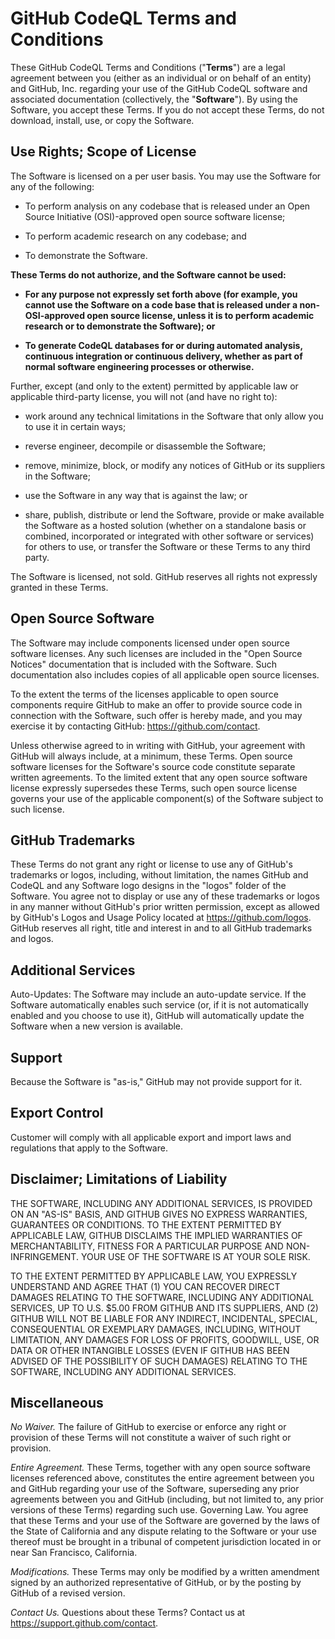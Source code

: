 GitHub CodeQL Terms and Conditions
==================================

These GitHub CodeQL Terms and Conditions ("**Terms**") are a legal
agreement between you (either as an individual or on behalf of an
entity) and GitHub, Inc. regarding your use of the GitHub CodeQL
software and associated documentation (collectively, the
"**Software**"). By using the Software, you accept these Terms. If you
do not accept these Terms, do not download, install, use, or copy the
Software.

Use Rights; Scope of License
----------------------------

The Software is licensed on a per user basis. You may use the Software
for any of the following:

  * To perform analysis on any codebase that is released under an Open
    Source Initiative (OSI)-approved open source software license;

  * To perform academic research on any codebase; and

  * To demonstrate the Software.

**These Terms do not authorize, and the Software cannot be used:**

  * **For any purpose not expressly set forth above (for example, you
    cannot use the Software on a code base that is released under a
    non-OSI-approved open source license, unless it is to perform
    academic research or to demonstrate the Software); or**

  * **To generate CodeQL databases for or during automated analysis,
    continuous integration or continuous delivery, whether as part
    of normal software engineering processes or otherwise.**

Further, except (and only to the extent) permitted by applicable law
or applicable third-party license, you will not (and have no right
to):

  * work around any technical limitations in the Software that only
    allow you to use it in certain ways;

  * reverse engineer, decompile or disassemble the Software;
  
  * remove, minimize, block, or modify any notices of GitHub or its
    suppliers in the Software;
  
  * use the Software in any way that is against the law; or
  
  * share, publish, distribute or lend the Software, provide or make
    available the Software as a hosted solution (whether on a
    standalone basis or combined, incorporated or integrated with
    other software or services) for others to use, or transfer the
    Software or these Terms to any third party.

The Software is licensed, not sold. GitHub reserves all rights not
expressly granted in these Terms.

Open Source Software
--------------------

The Software may include components licensed under open source
software licenses. Any such licenses are included in the "Open Source
Notices" documentation that is included with the Software. Such
documentation also includes copies of all applicable open source
licenses.

To the extent the terms of the licenses applicable to open source
components require GitHub to make an offer to provide source code in
connection with the Software, such offer is hereby made, and you may
exercise it by contacting GitHub: https://github.com/contact.

Unless otherwise agreed to in writing with GitHub, your agreement with
GitHub will always include, at a minimum, these Terms. Open source
software licenses for the Software's source code constitute separate
written agreements. To the limited extent that any open source
software license expressly supersedes these Terms, such open source
license governs your use of the applicable component(s) of the
Software subject to such license.

GitHub Trademarks
-----------------

These Terms do not grant any right or license to use any of GitHub's
trademarks or logos, including, without limitation, the names GitHub
and CodeQL and any Software logo designs in the "logos" folder of the
Software. You agree not to display or use any of these trademarks or
logos in any manner without GitHub's prior written permission, except
as allowed by GitHub's Logos and Usage Policy located at
https://github.com/logos. GitHub reserves all right, title and
interest in and to all GitHub trademarks and logos.

Additional Services
-------------------

Auto-Updates: The Software may include an auto-update service. If the
Software automatically enables such service (or, if it is not
automatically enabled and you choose to use it), GitHub will
automatically update the Software when a new version is available.

Support
-------

Because the Software is "as-is," GitHub may not provide support for it.

Export Control
--------------

Customer will comply with all applicable export and import laws and
regulations that apply to the Software.

Disclaimer; Limitations of Liability
------------------------------------

THE SOFTWARE, INCLUDING ANY ADDITIONAL SERVICES, IS PROVIDED ON AN
"AS-IS" BASIS, AND GITHUB GIVES NO EXPRESS WARRANTIES, GUARANTEES OR
CONDITIONS. TO THE EXTENT PERMITTED BY APPLICABLE LAW, GITHUB
DISCLAIMS THE IMPLIED WARRANTIES OF MERCHANTABILITY, FITNESS FOR A
PARTICULAR PURPOSE AND NON-INFRINGEMENT. YOUR USE OF THE SOFTWARE IS
AT YOUR SOLE RISK.

TO THE EXTENT PERMITTED BY APPLICABLE LAW, YOU EXPRESSLY UNDERSTAND
AND AGREE THAT (1) YOU CAN RECOVER DIRECT DAMAGES RELATING TO THE
SOFTWARE, INCLUDING ANY ADDITIONAL SERVICES, UP TO U.S. $5.00 FROM
GITHUB AND ITS SUPPLIERS, AND (2) GITHUB WILL NOT BE LIABLE FOR ANY
INDIRECT, INCIDENTAL, SPECIAL, CONSEQUENTIAL OR EXEMPLARY DAMAGES,
INCLUDING, WITHOUT LIMITATION, ANY DAMAGES FOR LOSS OF PROFITS,
GOODWILL, USE, OR DATA OR OTHER INTANGIBLE LOSSES (EVEN IF GITHUB HAS
BEEN ADVISED OF THE POSSIBILITY OF SUCH DAMAGES) RELATING TO THE
SOFTWARE, INCLUDING ANY ADDITIONAL SERVICES.

Miscellaneous
-------------

_No Waiver._ The failure of GitHub to exercise or enforce any right or
provision of these Terms will not constitute a waiver of such right or
provision.

_Entire Agreement._ These Terms, together with any open source
software licenses referenced above, constitutes the entire agreement
between you and GitHub regarding your use of the Software, superseding
any prior agreements between you and GitHub (including, but not
limited to, any prior versions of these Terms) regarding such use.
Governing Law. You agree that these Terms and your use of the Software
are governed by the laws of the State of California and any dispute
relating to the Software or your use thereof must be brought in a
tribunal of competent jurisdiction located in or near San Francisco,
California.

_Modifications._ These Terms may only be modified by a written
amendment signed by an authorized representative of GitHub, or by the
posting by GitHub of a revised version.

_Contact Us._ Questions about these Terms? Contact us at
https://support.github.com/contact.